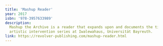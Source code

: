 ```yaml
---
title: 'Mashup Reader'
year: 2017
isbn: '978-3957633989'
description:
  Mashup the Archive is a reader that expands upon and documents the titular
  artistic intervention series at Iwalewahaus, Universität Bayreuth.
link: https://revolver-publishing.com/mashup-reader.html
---
```

